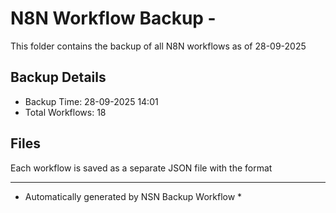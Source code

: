 # N8N Workflow Backup - 
This folder contains the backup of all N8N workflows as of 28-09-2025

## Backup Details
- Backup Time: 28-09-2025 14:01
- Total Workflows: 18

## Files
Each workflow is saved as a separate JSON file with the format

-----------
* Automatically generated by NSN Backup Workflow *